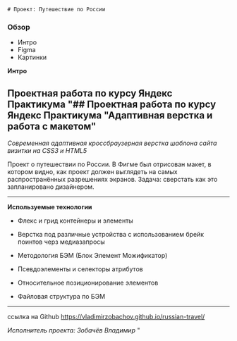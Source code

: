     # Проект: Путешествие по России

### Обзор
* Интро
* Figma
* Картинки

**Интро**

## Проектная работа по курсу Яндекс Практикума "## Проектная работа по курсу Яндекс Практикума "Адаптивная верстка и работа с макетом"

_Cовременная адаптивная кроссбраузерная верстка шаблона сайта визитки на CSS3 и HTML5_

Проект о путешествии по России.
В Фигме был отрисован макет, в котором видно, как проект должен выглядеть на самых распространённых разрешениях экранов.
Задача: сверстать как это запланировано дизайнером.

___________________________


__Используемые технологии__

* Флекс и грид контейнеры и элементы

* Верстка под различные устройства с использованием брейк поинтов черз медиазапросы

* Методология БЭМ (Блок Элемент Можификатор)

* Псевдоэлементы и селекторы атрибутов

* Относительное позиционирование элементов

* Файловая структура по БЭМ


___________________________

ссылка на Github https://vladimirzobachov.github.io/russian-travel/

_Исполнитель проекта: Зобачёв Владимир_ "

